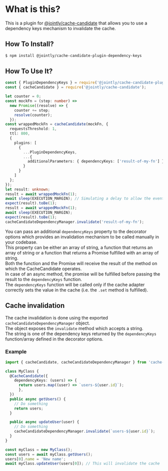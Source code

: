 # What is this?

This is a plugin for [@jointly/cache-candidate](https://github.com/JointlyTech/cache-candidate) that allows you to use a dependency keys mechanism to invalidate the cache.


## How To Install?

```bash
$ npm install @jointly/cache-candidate-plugin-dependency-keys
```

## How To Use It?

```ts
const { PluginDependencyKeys } = require('@jointly/cache-candidate-plugin-dependency-keys');
const { cacheCandidate } = require('@jointly/cache-candidate');

let counter = 0;
const mockFn = (step: number) =>
  new Promise((resolve) => {
    counter += step;
    resolve(counter);
  });
const wrappedMockFn = cacheCandidate(mockFn, {
  requestsThreshold: 1,
  ttl: 800,
  {
    plugins: [
      {
        ...PluginDependencyKeys,
        ...{
          additionalParameters: { dependencyKeys: ['result-of-my-fn'] }
        }
      }
    ]
  };
});
let result: unknown;
result = await wrappedMockFn(1);
await sleep(EXECUTION_MARGIN); // Simulating a delay to allow the event loop to run
expect(result).toBe(1);
result = await wrappedMockFn(1);
await sleep(EXECUTION_MARGIN);
expect(result).toBe(1);
cacheCandidateDependencyManager.invalidate('result-of-my-fn');
```





You can pass an additional `dependencyKeys` property to the decorator options which provides an invalidation mechanism to be called manually in your codebase.  
This property can be either an array of string, a function that returns an array of string or a function that returns a Promise fulfilled with an array of string.  
Both the function and the Promise will receive the result of the method on which the CacheCandidate operates.  
In case of an async method, the promise will be fulfilled before passing the result to the `dependencyKeys` function.  
The `dependencyKeys` function will be called only if the cache adapter correctly sets the value in the cache (i.e. the `.set` method is fulfilled).



## Cache invalidation

The cache invalidation is done using the exported `cacheCandidateDependencyManager` object.  
The object exposes the `invalidate` method which accepts a string.  
The string is one of the dependency keys returned by the `dependencyKeys` function/array defined in the decorator options. 

### Example

```typescript
import { cacheCandidate, cacheCandidateDependencyManager } from 'cache-candidate';

class MyClass {
  @CacheCandidate({
    dependencyKeys: (users) => {
      return users.map((user) => `users-${user.id}`);
      },
  })
  public async getUsers() {
    // Do something
    return users;
  }

  public async updateUser(user) {
    // Do something
    cacheCandidateDependencyManager.invalidate(`users-${user.id}`);
  }
}

const myClass = new MyClass();
const users = await myClass.getUsers();
users[0].name = 'New name';
await myClass.updateUser(users[0]); // This will invalidate the cache
```

